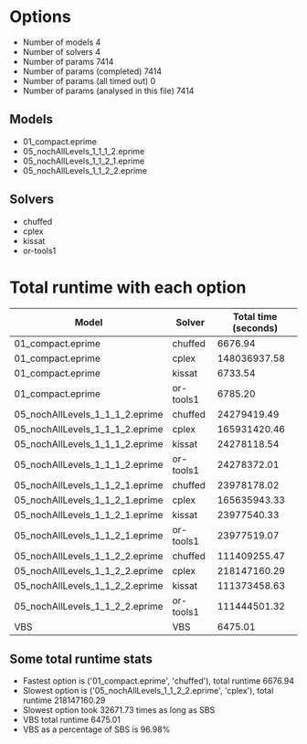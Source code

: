

# Options


- Number of models 4
- Number of solvers 4
- Number of params 7414
- Number of params (completed) 7414
- Number of params (all timed out) 0
- Number of params (analysed in this file) 7414


## Models


 - 01_compact.eprime
 - 05_nochAllLevels_1_1_1_2.eprime
 - 05_nochAllLevels_1_1_2_1.eprime
 - 05_nochAllLevels_1_1_2_2.eprime


## Solvers


 - chuffed
 - cplex
 - kissat
 - or-tools1


# Total runtime with each option


 | Model | Solver | Total time (seconds) | 
 | -- | -- | -- | 
 | 01_compact.eprime | chuffed | 6676.94 | 
 | 01_compact.eprime | cplex | 148036937.58 | 
 | 01_compact.eprime | kissat | 6733.54 | 
 | 01_compact.eprime | or-tools1 | 6785.20 | 
 | 05_nochAllLevels_1_1_1_2.eprime | chuffed | 24279419.49 | 
 | 05_nochAllLevels_1_1_1_2.eprime | cplex | 165931420.46 | 
 | 05_nochAllLevels_1_1_1_2.eprime | kissat | 24278118.54 | 
 | 05_nochAllLevels_1_1_1_2.eprime | or-tools1 | 24278372.01 | 
 | 05_nochAllLevels_1_1_2_1.eprime | chuffed | 23978178.02 | 
 | 05_nochAllLevels_1_1_2_1.eprime | cplex | 165635943.33 | 
 | 05_nochAllLevels_1_1_2_1.eprime | kissat | 23977540.33 | 
 | 05_nochAllLevels_1_1_2_1.eprime | or-tools1 | 23977519.07 | 
 | 05_nochAllLevels_1_1_2_2.eprime | chuffed | 111409255.47 | 
 | 05_nochAllLevels_1_1_2_2.eprime | cplex | 218147160.29 | 
 | 05_nochAllLevels_1_1_2_2.eprime | kissat | 111373458.63 | 
 | 05_nochAllLevels_1_1_2_2.eprime | or-tools1 | 111444501.32 | 
 | VBS | VBS | 6475.01 | 


## Some total runtime stats


 - Fastest option is ('01_compact.eprime', 'chuffed'), total runtime 6676.94
 - Slowest option is ('05_nochAllLevels_1_1_2_2.eprime', 'cplex'), total runtime 218147160.29
 - Slowest option took 32671.73 times as long as SBS
 - VBS total runtime 6475.01
 - VBS as a percentage of SBS is 96.98%

